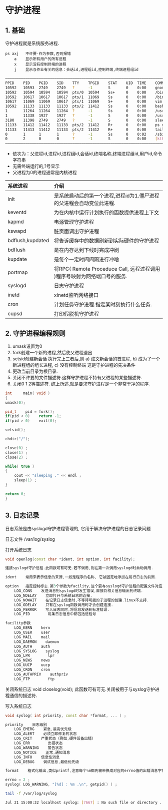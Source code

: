 # 守护进程

## 1. 基础

守护进程就是系统服务进程.

    ps axj   不许要-作为参数,否则报错
        a    显示所有用户的所有进程
        x    显示没有控制终端的进程
        j    显示与作业有关的信息：会话id,进程组id,控制终端,终端进程组id

```bash
——————————————————————————————————————————————————————————————————————————————————————————————
PPID    PID    PGID    SID    TTY    TPGID    STAT    UID  TIME    COMMAND
10592   10593  2749    2749   ?      -1       S       0    0:00    gnome-pty-helper
10592   10594  10594   10594  pts/0  10594    Ss+     0    0:00    /bin/bash
10592   10617  10617   10617  pts/1  11069    Ss      0    0:00    /bin/bash
10617   11069  11069   10617  pts/1  11069    S+      0    0:00    vim apue.cpp
10592   11133  11133   11133  pts/2  11412    Ss      0    0:00    bash
1       11264  11264   11264  ?      -1       Ss      0    0:00    /usr/sbin/anacron -s
1       11338  1927    1927   ?      -1       S       0    0:00    /usr/sbin/packagekitd
3180    11398  2749    2749   ?      -1       S       0    0:00    sleep 50
11133   11412  11412   11133  pts/2  11412    R+      0    0:00    ps xj
11133   11413  11412   11133  pts/2  11412    R+      0    0:00    tail
0       1      1       1      ?      -1       Ss      0    0:02    /sbin/init
0       2      0       0      ?      -1       S       0    0:00    [kthreadd]
——————————————————————————————————————————————————————————————————————————————————————————————
```

- 依次为：父进程id,进程id,进程组id,会话id,终端名称,终端进程组id,用户id,命令字符串
- 无需终端运行的,?号显示
- 父进程为0的进程通常是内核进程

系统进程 | 介绍
:--- | :---
init | 是系统启动后的第一个进程,进程id为1.僵尸进程的父进程会自动变位此进程.
keventd | 为在内核中运行计划执行的函数提供进程上下文
kapmd | 电源管理守护进程
kswapd | 脏页面调出守护进程
bdflush,kupdated | 将告诉缓存中的数据刷新到实际硬件的守护进程
bdflush | 是在内存达到下线时完成冲刷
kupdate | 是每个一定时间间隔进行冲啥
portmap | 将RPC( Remote Proceduce Call, 远程过程调用 )程序号映射为网络端口号的服务.
syslogd | 日志守护进程
inetd | xinetd监听网络接口
cron | 计划任务守护进程.指定某时刻执行什么任务.
cupsd | 打印假脱机守护进程

## 2. 守护进程编程规则

1) umask设置为0
2) fork创建一个新的进程,然后使父进程退出
3) setsid创建新会话
    执行完上三者后,则 a) 成文新会话的首进程, b) 成为了一个新进程组的组长进程, c) 没有控制终端
    这是守护进程的先决条件
4) 更改当前目录为根目录.
5) 关闭不许要的文件描述符.这样守护进程不持有父进程的某些描述符.
6) 关闭0 1 2等描述符.
综上所述,就是要求守护进程是一个非常干净的程序.

```cpp 守护进程示例
int     main( void )
{
umask(0);

pid_t    pid = fork();
if(pid < 0)    return -1;
if(pid > 0)    exit(0);

setsid();

chdir("/");

close(0) ;
close(1) ;
close(2) ;

while( true )
{
    cout << "sleeping ." << endl ;
    sleep(1) ;
}

return 0;
}
```

## 3. 日志记录

日志系统是由syslogd守护进程管理的, 它用于解决守护进程的日志记录问题

日志文件    /var/log/syslog

打开系统日志

```cpp
void openlog(const char *ident, int option, int facility);

连接syslogd守护进程.此函数可有可无.若不调用,则在第一次调用syslogd时自动调用.

ident    常用来表示信息的来源,一般是程序的名称, 它被固定地添加在每行日志的前面.

option   指定控制标志.第3个参数为facility,这个要与syslogd守护进程的配置文件对应,日志信息会写入syslog.conf文件指定的位置.
    LOG_CONS    发送消息到syslogd时发生错误,直接将相关信息输出到终端.
    LOG_NDELAY    立即打开与系统日志的连接.
    LOG_NOWAIT    在记录日志信息时,不等待可能的子进程的创建.linux不支持.
    LOG_ODELAY    只有在syslog函数调用时才会创建连接.
    LOG_PERROR    写入日志同时,将信息发送到标准错误.
    LOG_PID        每条日志信息中都包括进程号

facility参数
    LOG_KERN    kern
    LOG_USER    user
    LOG_MAIL    mail
    LOG_DAEMON    daemon
    LOG_AUTH    auth
    LOG_SYSLOG    syslog
    LOG_LPR        lpr
    LOG_NEWS    news
    LOG_UUCP    uucp
    LOG_CRON    cron
    LOG_AUTHPRIV    authpriv
    LOG_FTP        ftp
```

关闭系统日志
void closelog(void);
    此函数可有可无.关闭被用于与syslog守护进程通信的描述符.

写入系统日志

```cpp
void syslog( int priority, const char *format, ... ) ;

priority    日志级别
    LOG_EMERG    紧急,最高优先级
    LOG_ALERT    必须立即修复的状态
    LOG_CRIT    严重状态（例如,硬件设备出错）
    LOG_ERR        出错状态
    LOG_WARNING    警告状态
    LOG_NOTICE    正常,通知消息
    LOG_INFO    信息性消息
    LOG_DEBUG    调试信息,最低优先级

format    格式化输出,类似printf,注意每个%m都先被带换成对应的errno值的出错消息字符串(strerror) .
```

```cpp
errno = 2 ;
syslog( LOG_WARNING, "[%d] : %m .\n", getpid() ) ;
```

```bash
tail -f /var/log/syslog

Jul 21 15:00:32 localhost syslog: [7667] : No such file or directory .
```
